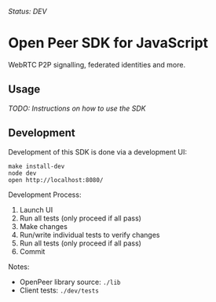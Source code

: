 *Status: DEV*

Open Peer SDK for JavaScript
============================

WebRTC P2P signalling, federated identities and more.


Usage
-----

*TODO: Instructions on how to use the SDK*


Development
-----------

Development of this SDK is done via a development UI:

	make install-dev
	node dev
	open http://localhost:8080/

Development Process:

  1. Launch UI
  2. Run all tests (only proceed if all pass)
  3. Make changes
  4. Run/write individual tests to verify changes
  5. Run all tests (only proceed if all pass)
  6. Commit

Notes:

  * OpenPeer library source: `./lib`
  * Client tests: `./dev/tests`

